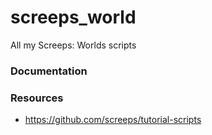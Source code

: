 # screeps_world

All my Screeps: Worlds scripts

### Documentation

### Resources

- https://github.com/screeps/tutorial-scripts
